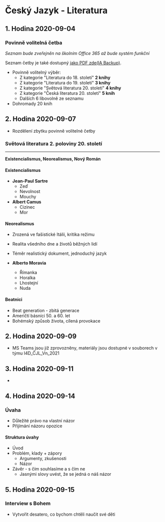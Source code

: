 # Český Jazyk - Literatura

## 1. Hodina 2020-09-04

### Povinně volitelná četba

*Seznam bude zveřejněn na školním Office 365 až bude systém funkční*

Seznam četby je také dostupný [jako PDF zde](https://www.uzlabina.cz/uploads/file/seznam_cetby_1920.pdf)[(IA Backup)](https://web.archive.org/web/20200912100932/https://www.uzlabina.cz/uploads/file/seznam_cetby_1920.pdf).

- Povinně volitelný výběr:
	- Z kategorie "Literatura do 18. století" **2 knihy**
	- Z kategorie "Literatura do 19. století" **3 knihy**
	- Z kategorie "Světová literatura 20. století" **4 knihy**
	- Z kategorie "Česká literatura 20. století" **5 knih**
	- Dalších 6 libovolně ze seznamu
- Dohromady 20 knih

## 2. Hodina 2020-09-07

- Rozdělení zbytku povinně volitelné četby

### Světová literatura 2. poloviny 20. století
___
**Existencialismus, Neorealismus, Nový Román**

#### Existencialismus

- **Jean-Paul Sartre**
	- Zeď
	- Nevolnost
	- Mouchy
- **Albert Camus**
	- Cizinec
	- Mor

#### Neorealismus

- Zrozená ve fašistické Itálii, kritika režimu
- Realita všedního dne a životů běžných lidí
- Téměr realistický dokument, jednoduchý jazyk

- **Alberto Moravia**
	- Římanka
	- Horalka
	- Lhostejní
	- Nuda

#### Beatnici
- Beat generation - zbitá generace
- Američtí básníci 50. a 60. let
- Bohémský způsob života, cílená provokace

## 2. Hodina 2020-09-09

- MS Teams jsou již zprovozněny, materiály jsou dostupné v souborech v týmu I4D_ČJL_Vn_2021

## 3. Hodina 2020-09-11
-  
## 4. Hodina 2020-09-14

### Úvaha

- Důležité právo na vlastní názor
- Přijímání názoru opozice

#### Struktura úvahy
- Úvod
- Problém, klady + zápory
	- Argumenty, zkušenosti
	- Názor
- Závěr - s čím souhlasíme a s čím ne
	- Jasnými slovy uvést, že se jedná o náš názor

## 5. Hodina 2020-09-15

### Interview s Bohem

- Vytvořit desatero, co bychom chtěli naučit své děti